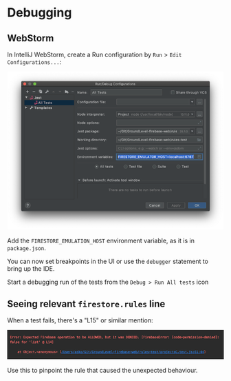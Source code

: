 # Debugging

## WebStorm

In IntelliJ WebStorm, create a Run configuration by `Run` > `Edit Configurations...`:

![](.images/webstorm-jest-config.png)

Add the `FIRESTORE_EMULATION_HOST` environment variable, as it is in `package.json`.

You can now set breakpoints in the UI or use the `debugger` statement to bring up the IDE. 

Start a debugging run of the tests from the `Debug > Run All tests` icon


## Seeing relevant `firestore.rules` line

When a test fails, there's a "L15" or similar mention:

![](.images/rules-line-number.png)

Use this to pinpoint the rule that caused the unexpected behaviour.